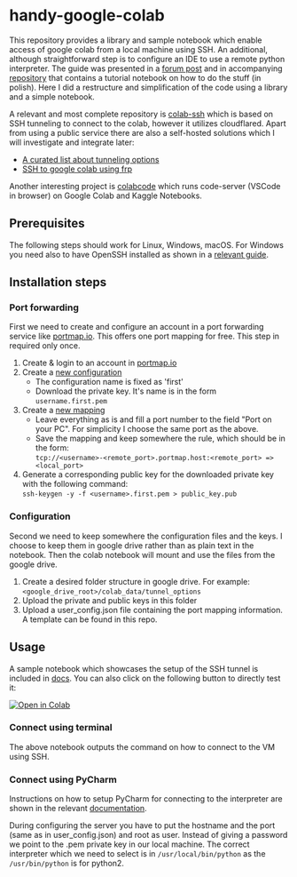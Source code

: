 # handy-google-colab
This repository provides a library and sample notebook which enable access of google colab from a local machine using SSH. An additional, although straightforward step is to configure an IDE to use a remote python interpreter. The guide was presented in a [forum post](https://discuss.pytorch.org/t/using-pycharm-to-debug-pytorch-model-on-gce-aws-or-azure/46212/4) and in accompanying [repository](https://github.com/wojtekcz/ml_seminars/tree/master/demo_colab_ssh_access) that contains a tutorial notebook on how to do the stuff (in polish). Here I did a restructure and simplification of the code using a library and a simple notebook.

A relevant and most complete repository is [colab-ssh](https://github.com/WassimBenzarti/colab-ssh) which is based on SSH tunneling to connect to the colab, however it utilizes cloudflared. Apart from using a public service there are also a self-hosted solutions which I will investigate and integrate later:
- [A curated list about tunneling options](https://github.com/anderspitman/awesome-tunneling)
- [SSH to google colab using frp](https://github.com/toshichi/google_colab_ssh) 

Another interesting project is [colabcode](https://github.com/abhishekkrthakur/colabcode) which runs code-server (VSCode in browser) on Google Colab and Kaggle Notebooks.

## Prerequisites
The following steps should work for Linux, Windows, macOS. For Windows you need also to have OpenSSH installed as shown in a [relevant guide](https://phoenixnap.com/kb/generate-ssh-key-windows-10).

## Installation steps

### Port forwarding
First we need to create and configure an account in a port forwarding service like [portmap.io](https://portmap.io/). This offers one port mapping for free. This step in required only once.

1. Create & login to an account in [portmap.io](https://portmap.io)
2. Create a [new configuration](https://portmap.io/configs)
   - The configuration name is fixed as 'first'
   - Download the private key. It's name is in the form `username.first.pem`
3. Create a [new mapping](https://portmap.io/mappings)
   - Leave everything as is and fill a port number to the field "Port on your PC". For simplicity I choose the same port as the above.
   - Save the mapping and keep somewhere the rule, which should be in the form:\
      `tcp://<username>-<remote_port>.portmap.host:<remote_port> => <local_port>`
4. Generate a corresponding public key for the downloaded private key with the following command:\
    `ssh-keygen -y -f <username>.first.pem > public_key.pub`

  
### Configuration
Second we need to keep somewhere the configuration files and the keys. I choose to keep them in google drive rather than as plain text in the notebook. Then the colab notebook will mount and use the files from the google drive.
  
1. Create a desired folder structure in google drive. For example:\
    `<google_drive_root>/colab_data/tunnel_options`
2. Upload the private and public keys in this folder
3. Upload a user_config.json file containing the port mapping information. A template can be found in this repo.

## Usage
A sample notebook which showcases the setup of the SSH tunnel is included in [docs](docs). You can also click on the following button to directly test it:

[![Open in Colab](https://colab.research.google.com/assets/colab-badge.svg)](https://colab.research.google.com/github/ggalan87/handy-google-colab/blob/master/docs/handy_colab.ipynb)
   
### Connect using terminal
The above notebook outputs the command on how to connect to the VM using SSH.

### Connect using PyCharm
Instructions on how to setup PyCharm for connecting to the interpreter are shown in the relevant [documentation](https://www.jetbrains.com/help/pycharm/configuring-remote-interpreters-via-ssh.html#ssh).

During configuring the server you have to put the hostname and the port (same as in user_config.json) and root as user. Instead of giving a password we point to the .pem private key in our local machine. The correct interpreter which we need to select is in `/usr/local/bin/python` as the `/usr/bin/python` is for python2.

